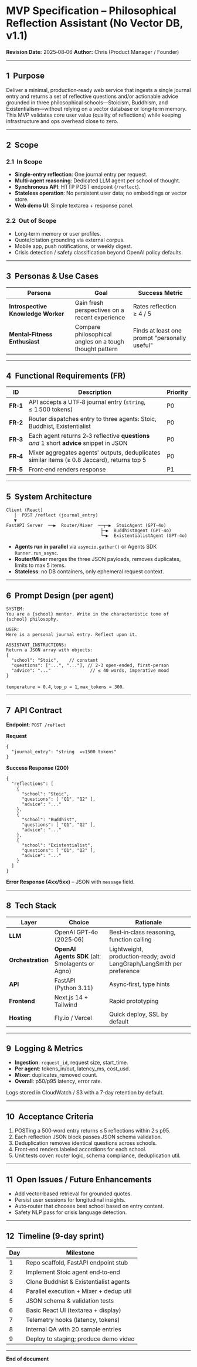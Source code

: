 # MVP Specification – Philosophical Reflection Assistant (No Vector DB, v1.1)

**Revision Date:** 2025‑08‑06
**Author:** Chris (Product Manager / Founder)

---

## 1  Purpose

Deliver a minimal, production‑ready web service that ingests a single journal entry and returns a set of reflective questions and/or actionable advice grounded in three philosophical schools—Stoicism, Buddhism, and Existentialism—without relying on a vector database or long‑term memory. This MVP validates core user value (quality of reflections) while keeping infrastructure and ops overhead close to zero.

---

## 2  Scope

### 2.1  In Scope

* **Single‑entry reflection**: One journal entry per request.
* **Multi‑agent reasoning**: Dedicated LLM agent per school of thought.
* **Synchronous API**: HTTP POST endpoint (`/reflect`).
* **Stateless operation**: No persistent user data; no embeddings or vector store.
* **Web demo UI**: Simple textarea + response panel.

### 2.2  Out of Scope

* Long‑term memory or user profiles.
* Quote/citation grounding via external corpus.
* Mobile app, push notifications, or weekly digest.
* Crisis detection / safety classification beyond OpenAI policy defaults.

---

## 3  Personas & Use Cases

| Persona                            | Goal                                                    | Success Metric                                |
| ---------------------------------- | ------------------------------------------------------- | --------------------------------------------- |
| **Introspective Knowledge Worker** | Gain fresh perspectives on a recent experience          | Rates reflection ≥ 4 / 5                      |
| **Mental‑Fitness Enthusiast**      | Compare philosophical angles on a tough thought pattern | Finds at least one prompt "personally useful" |

---

## 4  Functional Requirements (FR)

| ID       | Description                                                                                 | Priority |
| -------- | ------------------------------------------------------------------------------------------- | -------- |
| **FR‑1** | API accepts a UTF‑8 journal entry (`string`, ≤ 1 500 tokens)                                | P0       |
| **FR‑2** | Router dispatches entry to three agents: Stoic, Buddhist, Existentialist                    | P0       |
| **FR‑3** | Each agent returns 2‑3 reflective **questions** *and* 1 short **advice** snippet in JSON    | P0       |
| **FR‑4** | Mixer aggregates agents' outputs, deduplicates similar items (≥ 0.8 Jaccard), returns top 5 | P0       |
| **FR‑5** | Front‑end renders response                                    | P1       |

---

## 5  System Architecture

```text
Client (React)
   │  POST /reflect (journal_entry)
   ▼
FastAPI Server  ──▶  Router/Mixer  ──┬─▶  StoicAgent (GPT‑4o)
                                    ├─▶  BuddhistAgent (GPT‑4o)
                                    └─▶  ExistentialistAgent (GPT‑4o)
```

* **Agents run in parallel** via `asyncio.gather()` or Agents SDK `Runner.run_async`.
* **Router/Mixer** merges the three JSON payloads, removes duplicates, limits to max 5 items.
* **Stateless**: no DB containers, only ephemeral request context.

---

## 6  Prompt Design (per agent)

```text
SYSTEM:
You are a {school} mentor. Write in the characteristic tone of {school} philosophy.

USER:
Here is a personal journal entry. Reflect upon it.

ASSISTANT_INSTRUCTIONS:
Return a JSON array with objects:
{
  "school": "Stoic",    // constant
  "questions": ["...", "..."], // 2‑3 open‑ended, first‑person
  "advice": "..."               // ≤ 40 words, imperative mood
}
```

`temperature = 0.4`, `top_p = 1`, `max_tokens = 300`.

---

## 7  API Contract

**Endpoint**: `POST /reflect`

**Request**

```json5
{
  "journal_entry": "string  =<1500 tokens"
}
```

**Success Response (200)**

```json5
{
  "reflections": [
    {
      "school": "Stoic",
      "questions": [ "Q1", "Q2" ],
      "advice": "..."
    },
    {
      "school": "Buddhist",
      "questions": [ "Q1", "Q2" ],
      "advice": "..."
    },
    {
      "school": "Existentialist",
      "questions": [ "Q1", "Q2" ],
      "advice": "..."
    }
  ]
}
```

**Error Response (4xx/5xx)** – JSON with `message` field.

---

## 8  Tech Stack

| Layer             | Choice                                          | Rationale                                                               |
| ----------------- | ----------------------------------------------- | ----------------------------------------------------------------------- |
| **LLM**           | OpenAI GPT‑4o (2025‑06)                         | Best‑in‑class reasoning, function calling                               |
| **Orchestration** | **OpenAI Agents SDK** (alt: Smolagents or Agno) | Lightweight, production‑ready; avoid LangGraph/LangSmith per preference |
| **API**           | FastAPI (Python 3.11)                           | Async‑first, type hints                                                 |
| **Frontend**      | Next.js 14 + Tailwind                           | Rapid prototyping                                                       |
| **Hosting**       | Fly.io / Vercel                                 | Quick deploy, SSL by default                                            |

---

## 9  Logging & Metrics

* **Ingestion**: `request_id`, request size, start\_time.
* **Per agent**: tokens\_in/out, latency\_ms, cost\_usd.
* **Mixer**: duplicates\_removed count.
* **Overall**: p50/p95 latency, error rate.

Logs stored in CloudWatch / S3 with a 7‑day retention by default.

---

## 10  Acceptance Criteria

1. POSTing a 500‑word entry returns ≤ 5 reflections within 2 s p95.
2. Each reflection JSON block passes JSON schema validation.
3. Deduplication removes identical questions across schools.
4. Front‑end renders labeled accordions for each school.
5. Unit tests cover: router logic, schema compliance, deduplication util.

---

## 11  Open Issues / Future Enhancements

* Add vector‑based retrieval for grounded quotes.
* Persist user sessions for longitudinal insights.
* Auto‑router that chooses best school based on entry content.
* Safety NLP pass for crisis language detection.

---

## 12  Timeline (9‑day sprint)

| Day | Milestone                               |
| --- | --------------------------------------- |
| 1   | Repo scaffold, FastAPI endpoint stub    |
| 2   | Implement Stoic agent end‑to‑end        |
| 3   | Clone Buddhist & Existentialist agents  |
| 4   | Parallel execution + Mixer + dedup util |
| 5   | JSON schema & validation tests          |
| 6   | Basic React UI (textarea + display)     |
| 7   | Telemetry hooks (latency, tokens)       |
| 8   | Internal QA with 20 sample entries      |
| 9  | Deploy to staging; produce demo video   |

---

**End of document**
